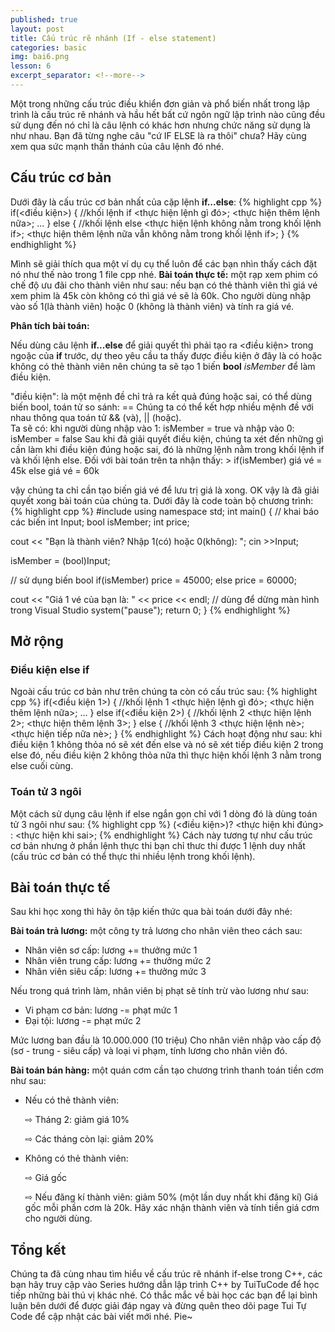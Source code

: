 ```yaml
---
published: true
layout: post
title: Cấu trúc rẽ nhánh (If - else statement)
categories: basic
img: bai6.png
lesson: 6
excerpt_separator: <!--more-->
---
```

Một trong những cấu trúc điều khiển đơn giản và phổ biến nhất trong lập trình là cấu trúc rẽ nhánh và hầu hết bất cứ ngôn ngữ lập trình nào cũng đều sử dụng đến nó chỉ là câu lệnh có khác hơn nhưng chức năng sử dụng là như nhau. Bạn đã từng nghe câu "cứ IF ELSE là ra thôi" chưa? Hãy cùng xem qua sức mạnh thần thánh của câu lệnh đó nhé.
<!--more-->

## Cấu trúc cơ bản
Dưới đây là cấu trúc cơ bản nhất của cặp lệnh **if...else**:
{% highlight cpp %}
  if(<điều kiện>)
  {
      //khối lệnh if
      <thực hiện lệnh gì đó>;
      <thực hiện thêm lệnh nữa>;
      ...
  }
  else
  {
      //khối lệnh else
      <thực hiện lệnh không nằm trong khối lệnh if>;
      <thực hiện thêm lệnh nữa vẫn không nằm trong khối lệnh if>;
  }
{% endhighlight %}

Mình sẽ giải thích qua một ví dụ cụ thể luôn để các bạn nhìn thấy cách đặt nó như thế nào trong 1 file cpp nhé.
**Bài toán thực tế:** một rạp xem phim có chế độ ưu đãi cho thành viên như sau: nếu bạn có thẻ thành viên thì giá vé xem phim là 45k còn không có thì giá vé sẽ là 60k. Cho người dùng nhập vào số 1(là thành viên) hoặc 0 (không là thành viên) và tính ra giá vé.

**Phân tích bài toán:**

Nếu dùng câu lệnh **if...else** để giải quyết thì phải tạo ra \<điều kiện\> trong ngoặc của **if** trước, dự theo yêu cầu ta thấy được điều kiện ở đây là có hoặc không có thẻ thành viên nên chúng ta sẽ tạo 1 biến **bool** _isMember_ để làm điều kiện.
<div class="alert alert-info">
"điều kiện": là một mệnh đề chỉ trả ra kết quả đúng hoặc sai, có thể dùng biến bool, toán tử so sánh: ==
Chúng ta có thể kết hợp nhiều mệnh đề với nhau thông qua toán tử && (và), || (hoặc).
</div>
Ta sẽ có: khi người dùng nhập vào 1: isMember = true và nhập vào 0: isMember = false
Sau khi đã giải quyết điều kiện, chúng ta xét đến những gì cần làm khi điều kiện đúng hoặc sai, đó là những lệnh nằm trong khối lệnh if và khối lệnh else. Đối với bài toán trên ta nhận thấy:
> if(isMember) giá vé = 45k else giá vé = 60k 

vậy chúng ta chỉ cần tạo biến giá vé để lưu trị giá là xong. OK vậy là đã giải quyết xong bài toán của chúng ta. Dưới đây là code toàn bộ chương trình:
{% highlight cpp %}
#include <iostream>
using namespace std;
int main()
{
  // khai báo các biến
  int Input;
  bool isMember;
  int price;
  
  cout << "Bạn là thành viên? Nhập 1(có) hoặc 0(không): ";
  cin >>Input;
  
  isMember = (bool)Input;
  
  // sử dụng biến bool
  if(isMember)
    price = 45000;
  else
    price = 60000;
  
  cout << "Giá 1 vé của bạn là: " << price << endl;
  // dùng để dừng màn hình trong Visual Studio
  system("pause");
  return 0;
}
{% endhighlight %}

## Mở rộng
### Điều kiện else if
Ngoài cấu trúc cơ bản như trên chúng ta còn có cấu trúc sau:
{% highlight cpp %}
  if(<điều kiện 1>)
  {
      //khối lệnh 1
      <thực hiện lệnh gì đó>;
      <thực hiện thêm lệnh nữa>;
      ...
  }
  else if(<điều kiện 2>)
  {
      //khối lệnh 2
      <thực hiện lệnh 2>;
      <thực hiện thêm lệnh 3>;
  }
  else 
  {
      //khối lệnh 3
      <thực hiện lệnh nè>;
      <thực hiện tiếp nữa nè>;
  }
{% endhighlight %}
Cách hoạt động như sau: khi điều kiện 1 không thỏa nó sẽ xét đến else và nó sẽ xét tiếp điều kiện 2 trong else đó, nếu điều kiện 2 không thỏa nữa thì thực hiện khối lệnh 3 nằm trong else cuối cùng.


### Toán tử 3 ngôi
Một cách sử dụng câu lệnh if else ngắn gọn chỉ với 1 dòng đó là dùng toán tử 3 ngôi như sau:
{% highlight cpp %}
  (<điều kiện>)? <thực hiện khi đúng> : <thực hiện khi sai>;
{% endhighlight %}
Cách này tương tự như cấu trúc cơ bản nhưng ở phần lệnh thực thi bạn chỉ thưc thi được 1 lệnh duy nhất (cấu trúc cơ bản có thể thực thi nhiều lệnh trong khối lệnh).

## Bài toán thực tế
Sau khi học xong thì hãy ôn tập kiến thức qua bài toán dưới đây nhé:
        
**Bài toán trả lương:** một công ty trả lương cho nhân viên theo cách sau:
- Nhân viên sơ cấp: lương += thưởng mức 1
- Nhân viên trung cấp: lương += thưởng mức 2
- Nhân viên siêu cấp: lương += thưởng mức 3
        
Nếu trong quá trình làm, nhân viên bị phạt sẽ tính trừ vào lương như sau:
- Vi phạm cơ bản: lương -= phạt mức 1
- Đại tội: lương -= phạt mức 2
       
Mức lương ban đầu là 10.000.000 (10 triệu)
Cho nhân viên nhập vào cấp độ (sơ - trung - siêu cấp) và loại vi phạm, tính lương cho nhân viên đó.
        
**Bài toán bán hàng:** một quán cơm cần tạo chương trình thanh toán tiền cơm như sau:
- Nếu có thẻ thành viên:
        
    ⇨ Tháng 2: giảm giá 10%
        
    ⇨ Các tháng còn lại: giảm 20%
- Không có thẻ thành viên:
        
    ⇨ Giá gốc
        
    ⇨ Nếu đăng kí thành viên: giảm 50% (một lần duy nhất khi đăng kí)
Giá gốc mỗi phần cơm là 20k. Hãy xác nhận thành viên và tính tiền giá cơm cho người dùng.

## Tổng kết
Chúng ta đã cùng nhau tìm hiểu về cấu trúc rẽ nhánh if-else trong C++, các bạn hãy truy cập vào Series hướng dẫn lập trình C++ by TuiTuCode để học tiếp những bài thú vị khác nhé.
Có thắc mắc về bài học các bạn để lại bình luận bên dưới để được giải đáp ngay và đừng quên theo dõi page Tui Tự Code để cập nhật các bài viết mới nhé. Pie~
